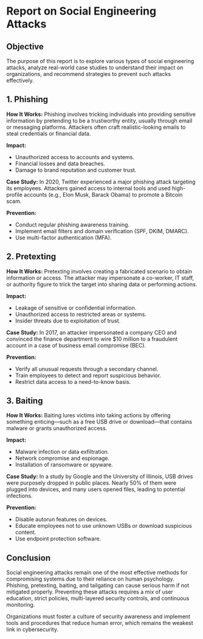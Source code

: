 
# Report on Social Engineering Attacks

## Objective
The purpose of this report is to explore various types of social engineering attacks, analyze real-world case studies to understand their impact on organizations, and recommend strategies to prevent such attacks effectively.

## 1. Phishing
**How It Works:** Phishing involves tricking individuals into providing sensitive information by pretending to be a trustworthy entity, usually through email or messaging platforms. Attackers often craft realistic-looking emails to steal credentials or financial data.

**Impact:**
- Unauthorized access to accounts and systems.
- Financial losses and data breaches.
- Damage to brand reputation and customer trust.

**Case Study:** In 2020, Twitter experienced a major phishing attack targeting its employees. Attackers gained access to internal tools and used high-profile accounts (e.g., Elon Musk, Barack Obama) to promote a Bitcoin scam.

**Prevention:**
- Conduct regular phishing awareness training.
- Implement email filters and domain verification (SPF, DKIM, DMARC).
- Use multi-factor authentication (MFA).

## 2. Pretexting
**How It Works:** Pretexting involves creating a fabricated scenario to obtain information or access. The attacker may impersonate a co-worker, IT staff, or authority figure to trick the target into sharing data or performing actions.

**Impact:**
- Leakage of sensitive or confidential information.
- Unauthorized access to restricted areas or systems.
- Insider threats due to exploitation of trust.

**Case Study:** In 2017, an attacker impersonated a company CEO and convinced the finance department to wire $10 million to a fraudulent account in a case of business email compromise (BEC).

**Prevention:**
- Verify all unusual requests through a secondary channel.
- Train employees to detect and report suspicious behavior.
- Restrict data access to a need-to-know basis.

## 3. Baiting
**How It Works:** Baiting lures victims into taking actions by offering something enticing—such as a free USB drive or download—that contains malware or grants unauthorized access.

**Impact:**
- Malware infection or data exfiltration.
- Network compromise and espionage.
- Installation of ransomware or spyware.

**Case Study:** In a study by Google and the University of Illinois, USB drives were purposely dropped in public places. Nearly 50% of them were plugged into devices, and many users opened files, leading to potential infections.

**Prevention:**
- Disable autorun features on devices.
- Educate employees not to use unknown USBs or download suspicious content.
- Use endpoint protection software.

## Conclusion
Social engineering attacks remain one of the most effective methods for compromising systems due to their reliance on human psychology. Phishing, pretexting, baiting, and tailgating can cause serious harm if not mitigated properly. Preventing these attacks requires a mix of user education, strict policies, multi-layered security controls, and continuous monitoring.

Organizations must foster a culture of security awareness and implement tools and procedures that reduce human error, which remains the weakest link in cybersecurity.
